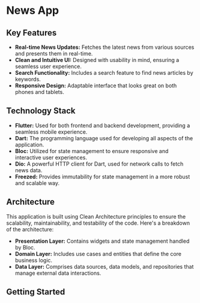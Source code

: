 # News App


## Key Features

- **Real-time News Updates:** Fetches the latest news from various sources and presents them in real-time.
- **Clean and Intuitive UI:** Designed with usability in mind, ensuring a seamless user experience.
- **Search Functionality:** Includes a search feature to find news articles by keywords.
- **Responsive Design:** Adaptable interface that looks great on both phones and tablets.

## Technology Stack

- **Flutter:** Used for both frontend and backend development, providing a seamless mobile experience.
- **Dart:** The programming language used for developing all aspects of the application.
- **Bloc:** Utilized for state management to ensure responsive and interactive user experiences.
- **Dio:** A powerful HTTP client for Dart, used for network calls to fetch news data.
- **Freezed:** Provides immutability for state management in a more robust and scalable way.

## Architecture

This application is built using Clean Architecture principles to ensure the scalability, maintainability, and testability of the code. Here's a breakdown of the architecture:

- **Presentation Layer:** Contains widgets and state management handled by Bloc.
- **Domain Layer:** Includes use cases and entities that define the core business logic.
- **Data Layer:** Comprises data sources, data models, and repositories that manage external data interactions.

## Getting Started
